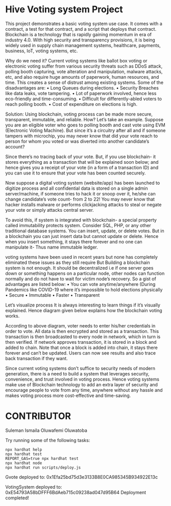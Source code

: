 # Hive Voting system Project

This project demonstrates a basic voting system use case. It comes with a  contract, a test for that contract, and a script that deploys that contract.
Blockchain is a technology that is rapidly gaining momentum in era of industry 4.0. With high security and transparency provisions, it is being widely used in supply chain management systems, healthcare, payments, business, IoT, voting systems, etc. 

Why do we need it? 
Current voting systems like ballot box voting or electronic voting suffer from various security threats such as DDoS attack, polling booth capturing, vote alteration and manipulation, malware attacks, etc, and also require huge amounts of paperwork, human resources, and time. This creates a sense of distrust among existing systems. 
Some of the disadvantages are:
•	Long Queues during elections.
•	Security Breaches like data leaks, vote tampering.
•	Lot of paperwork involved, hence less eco-friendly and time-consuming.
•	Difficult for differently-abled voters to reach polling booth.
•	Cost of expenditure on elections is high.

Solution: 
Using blockchain, voting process can be made more secure, transparent, immutable, and reliable. How? Let’s take an example. 
Suppose you are an eligible voter who goes to polling booth and cast vote using EVM (Electronic Voting Machine). But since it’s a circuitry after all and if someone tampers with microchip, you may never know that did your vote reach to person for whom you voted or was diverted into another candidate’s account? 

Since there’s no tracing back of your vote. But, if you use blockchain- it stores everything as a transaction that will be explained soon below; and hence gives you a receipt of your vote (in a form of a transaction ID) and you can use it to ensure that your vote has been counted securely. 

Now suppose a digital voting system (website/app) has been launched to digitize process and all confidential data is stored on a single admin server/machine, if someone tries to hack it or snoop over it, he/she can change candidate’s vote count- from 2 to 22! You may never know that hacker installs malware or performs clickjacking attacks to steal or negate your vote or simply attacks central server. 

To avoid this, if system is integrated with blockchain- a special property called immutability protects system. Consider SQL, PHP, or any other traditional database systems. You can insert, update, or delete votes. But in a blockchain you can just insert data but cannot update or delete. Hence when you insert something, it stays there forever and no one can manipulate it- Thus name immutable ledger. 

voting systems have been used in recent years but none has completely eliminated these issues as they still require
But Building a blockchain system is not enough. It should be decentralized i.e if one server goes down or something happens on a particular node, other nodes can function normally and do not have to wait for victim node’s recovery. 
So a gist of advantages are listed below:
•	You can vote anytime/anywhere (During Pandemics like COVID-19 where it’s impossible to hold elections physically
•	Secure
•	Immutable
•	Faster
•	Transparent

Let’s visualize process 
It is always interesting to learn things if it’s visually explained. Hence diagram given below explains how the blockchain voting works. 
  

According to above diagram, voter needs to enter his/her credentials in order to vote. All data is then encrypted and stored as a transaction. This transaction is then broadcasted to every node in network, which in turn is then verified. If network approves transaction, it is stored in a block and added to chain. Note that once a block is added into chain, it stays there forever and can’t be updated. Users can now see results and also trace back transaction if they want. 

Since current voting systems don’t suffice to security needs of modern generation, there is a need to build a system that leverages security, convenience, and trust involved in voting process. Hence voting systems make use of Blockchain technology to add an extra layer of security and encourage people to vote from any time, anywhere without any hassle and makes voting process more cost-effective and time-saving.

# CONTRIBUTOR
Suleman Ismaila
Oluwafemi Oluwatoba

Try running some of the following tasks:

```shell
npx hardhat help
npx hardhat test
REPORT_GAS=true npx hardhat test
npx hardhat node
npx hardhat run scripts/deploy.js
```
Gvote deployed to: 0x1Efa25bd75d3e3133B8E0CA985345B934922E13c

VotingSystem deployed to: 0xE54793A58bDFFF6BdAeb715c09238ad047d95B64
Deployment completed!
